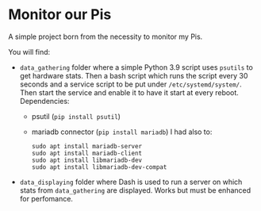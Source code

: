 # Monitor our Pis

A simple project born from the necessity to monitor my Pis.

You will find:
- `data_gathering` folder where a simple Python 3.9 script uses `psutils` to get hardware stats. Then a bash script which runs the script every 30 seconds and a service script to be put under `/etc/systemd/system/`. Then start the service and enable it to have it start at every reboot.
  Dependencies:

  - psutil (`pip install psutil`)

  - mariadb connector (`pip install mariadb`) 
    I had also to:

    ```shell
    sudo apt install mariadb-server
    sudo apt install mariadb-client
    sudo apt install libmariadb-dev
    sudo apt install libmariadb-dev-compat
    ```

- `data_displaying` folder where Dash is used to run a server on which stats from `data_gathering` are displayed. Works but must be enhanced for perfomance.